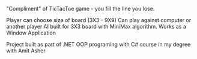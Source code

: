 "Compliment" of TicTacToe game - you fill the line you lose.

Player can choose size of board (3X3 - 9X9)
Can play against computer or another player
AI built for 3X3 board with MiniMax algorithm.
Works as a Window Application

Project built as part of .NET OOP programing with C# course in my degree with Amit Asher
